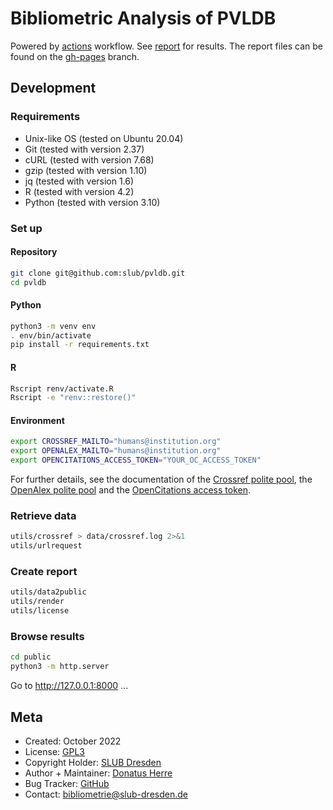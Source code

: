 # Bibliometric Analysis of PVLDB

Powered by [actions](https://github.com/slub/pvldb/actions) workflow. See [report](https://slub.github.io/pvldb/) for results. The report files can be found on the [gh-pages](https://github.com/slub/pvldb/tree/gh-pages) branch.

## Development

### Requirements

- Unix-like OS (tested on Ubuntu 20.04)
- Git (tested with version 2.37)
- cURL (tested with version 7.68)
- gzip (tested with version 1.10)
- jq (tested with version 1.6)
- R (tested with version 4.2)
- Python (tested with version 3.10)

### Set up

#### Repository

```sh
git clone git@github.com:slub/pvldb.git
cd pvldb
```

#### Python

```sh
python3 -m venv env
. env/bin/activate
pip install -r requirements.txt
```

#### R

```sh
Rscript renv/activate.R
Rscript -e "renv::restore()"
```

#### Environment

```sh
export CROSSREF_MAILTO="humans@institution.org"
export OPENALEX_MAILTO="humans@institution.org"
export OPENCITATIONS_ACCESS_TOKEN="YOUR_OC_ACCESS_TOKEN"
```

For further details, see the documentation of the [Crossref polite pool](https://github.com/CrossRef/rest-api-doc#good-manners--more-reliable-service), the [OpenAlex polite pool](https://docs.openalex.org/api#the-polite-pool) and the [OpenCitations access token](https://opencitations.net/accesstoken).

### Retrieve data

```sh
utils/crossref > data/crossref.log 2>&1
utils/urlrequest
```

### Create report

```sh
utils/data2public
utils/render
utils/license
```

### Browse results

```sh
cd public
python3 -m http.server
```

Go to http://127.0.0.1:8000 ...

## Meta

- Created: October 2022
- License: [GPL3](./LICENSE)
- Copyright Holder: [SLUB Dresden](https://www.slub-dresden.de)
- Author + Maintainer: [Donatus Herre](https://orcid.org/0000-0003-4335-2535)
- Bug Tracker: [GitHub](https://github.com/slub/pvldb/issues)
- Contact: [bibliometrie@slub-dresden.de](mailto:bibliometrie@slub-dresden.de)
